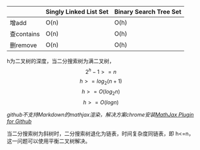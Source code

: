 ||Singly Linked List Set|Binary Search Tree Set|
|----|----|----|
|增add|O(n)|O(h)|
|查contains|O(n)|O(h)|
|删remove|O(n)|O(h)|

h为二叉树的深度，当二分搜索树为满二叉树，
$$2^h-1>=n$$
$$h>=log_2(n+1)$$
$$h >= O(log_2 n)$$
$$h>=O(logn)$$

*github不支持Markdown的mathjax渲染，解决方案chrome安装[MathJax Plugin for Github](https://chrome.google.com/webstore/detail/mathjax-plugin-for-github/ioemnmodlmafdkllaclgeombjnmnbima)*

当二分搜索树为斜树时，二分搜索树退化为链表，时间复杂度同链表，即 h<=n，这一问题可以使用平衡二叉树解决。

